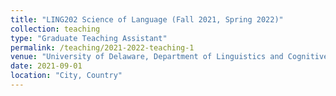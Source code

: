 ```yaml
---
title: "LING202 Science of Language (Fall 2021, Spring 2022)"
collection: teaching
type: "Graduate Teaching Assistant"
permalink: /teaching/2021-2022-teaching-1
venue: "University of Delaware, Department of Linguistics and Cognitive Science"
date: 2021-09-01
location: "City, Country"
---
```




